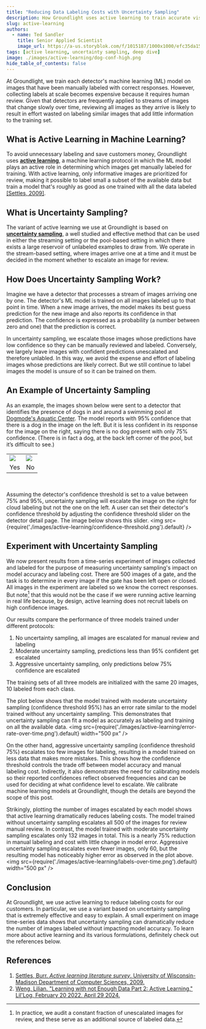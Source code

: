 ```yaml
---
title: "Reducing Data Labeling Costs with Uncertainty Sampling"
description: How Groundlight uses active learning to train accurate vision models while saving on data labeling costs.
slug: active-learning
authors:
  - name: Ted Sandler
    title: Senior Applied Scientist
    image_url: https://a-us.storyblok.com/f/1015187/1000x1000/efc35da152/sandlert.jpg
tags: [active learning, uncertainty sampling, deep dive]
image: ./images/active-learning/dog-conf-high.png
hide_table_of_contents: false
---
```


At Groundlight, we train each detector's machine learning (ML) model on images that have been manually labeled with correct responses. However, collecting labels at scale becomes expensive because it requires human review. Given that detectors are frequently applied to streams of images that change slowly over time, reviewing all images as they arrive is likely to result in effort wasted on labeling similar images that add little information to the training set.

<!-- truncate -->

## What is Active Learning in Machine Learning?

To avoid unnecessary labeling and save customers money, Groundlight uses **[active learning](https://en.wikipedia.org/wiki/Active_learning_(machine_learning))**, a machine learning protocol in which the ML model plays an active role in determining which images get manually labeled for training. With active learning, only informative images are prioritized for review, making it possible to label small a subset of the available data but train a model that's roughly as good as one trained with all the data labeled [\[Settles, 2009\]](https://minds.wisconsin.edu/handle/1793/60660).

## What is Uncertainty Sampling?

The variant of active learning we use at Groundlight is based on **[uncertainty sampling](https://lilianweng.github.io/posts/2022-02-20-active-learning/#uncertainty-sampling)**, a well studied and effective method that can be used in either the streaming setting or the pool-based setting in which there exists a large reservoir of unlabeled examples to draw from. We operate in the stream-based setting, where images arrive one at a time and it must be decided in the moment whether to escalate an image for review.

## How Does Uncertainty Sampling Work?

Imagine we have a detector that processes a stream of images arriving one by one. The detector's ML model is trained on all images labeled up to that point in time. When a new image arrives, the model makes its best guess prediction for the new image and also reports its confidence in that prediction. The confidence is expressed as a probability (a number between zero and one) that the prediction is correct.

In uncertainty sampling, we escalate those images whose predictions have low confidence so they can be manually reviewed and labeled. Conversely, we largely leave images with confident predictions unescalated and therefore unlabled. In this way, we avoid the expense and effort of labeling images whose predictions are likely correct. But we still continue to label images the model is unsure of so it can be trained on them.

## An Example of Uncertainty Sampling

As an example, the images shown below were sent to a detector that identifies the presence of dogs in and around a swimming pool at [Dogmode's Aquatic Center](https://dogmode.com/aquatic-fitness-center-pool-view/). The model reports with 95% confidence that there is a dog in the image on the left. But it is less confident in its response for the image on the right, saying there is no dog present with only 75% confidence. (There is in fact a dog, at the back left corner of the pool, but it’s difficult to see.)
<table cellspacing="0" cellpadding="0">
<center>
<tr>
  <td><img src={require('./images/active-learning/dog-conf-high.png').default} /></td>
  <td><img src={require('./images/active-learning/dog-conf-low.png').default} /></td>
</tr>
<tr><td>Yes</td><td>No</td></tr>
</center>
</table>

<br/>

Assuming the detector's confidence threshold is set to a value between 75% and 95%, uncertainty sampling will escalate the image on the right for cloud labeling but not the one on the left. A user can set their detector's confidence threshold by adjusting the confidence threshold slider on the detector detail page. The image below shows this slider.
<img src={require('./images/active-learning/confidence-threshold.png').default} />
<br/>

## Experiment with Uncertainty Sampling

We now present results from a time-series experiment of images collected and labeled for the purpose of measuring uncertainty sampling's impact on model accuracy and labeling cost. There are 500 images of a gate, and the task is to determine in every image if the gate has been left open or closed. All images in the experiment are labeled so we know the correct responses. But note[^1] that this would not be the case if we were running active learning in real life because, by design, active learning does not recruit labels on high confidence images.

[^1]: In practice, we audit a constant fraction of unescalated images for review, and these serve as an additional source of labeled data.


Our results compare the performance of three models trained under different protocols:
1. No uncertainty sampling, all images are escalated for manual review and labeling
2. Moderate uncertainty sampling, predictions less than 95% confident get escalated
3. Aggressive uncertainty sampling, only predictions below 75% confidence are escalated

The training sets of all three models are initialized with the same 20 images, 10 labeled from each class.

The plot below shows that the model trained with moderate uncertainty sampling (confidence threshold 95%) has an error rate similar to the model trained without any uncertainty sampling. This demonstrates that uncertainty sampling can fit a model as accurately as labeling and training on all the available data.
<img
 src={require('./images/active-learning/error-rate-over-time.png').default} 
 width="500 px"
/>

On the other hand, aggressive uncertainty sampling (confidence threshold 75%) escalates too few images for labeling, resulting in a model trained on less data that makes more mistakes. This shows how the confidence threshold controls the trade off between model accuracy and manual labeling cost. Indirectly, it also demonstrates the need for calibrating models so their reported confidences reflect observed frequencies and can be used for deciding at what confidence level to escalate. We calibrate machine learning models at Groundlight, though the details are beyond the scope of this post.

Strikingly, plotting the number of images escalated by each model shows that active learning dramatically reduces labeling costs. The model trained without uncertainty sampling escalates all 500 of the images for review manual review. In contrast, the model trained with moderate uncertainty sampling escalates only 132 images in total. This is a nearly 75% reduction in manual labeling and cost with little change in model error. Aggressive uncertainty sampling escalates even fewer images, only 60, but the resulting model has noticeably higher error as observed in the plot above.
<img
 src={require('./images/active-learning/labels-over-time.png').default}
 width="500 px"
/>

## Conclusion

At Groundlight, we use active learning to reduce labeling costs for our customers. In particular, we use a variant based on uncertainty sampling that is extremely effective and easy to explain. A small experiment on image time-series data shows that uncertainty sampling can dramatically reduce the number of images labeled without impacting model accuracy. To learn more about active learning and its various formulations, definitely check out the references below.

## References

1. [Settles, Burr. *Active learning literature survey*. University of Wisconsin-Madison Department of Computer Sciences, 2009.](https://minds.wisconsin.edu/handle/1793/60660)
2. [Weng, Lilian. "Learning with not Enough Data Part 2: Active Learning." Lil'Log, February 20 2022. April 29 2024.](https://lilianweng.github.io/posts/2022-02-20-active-learning/)
